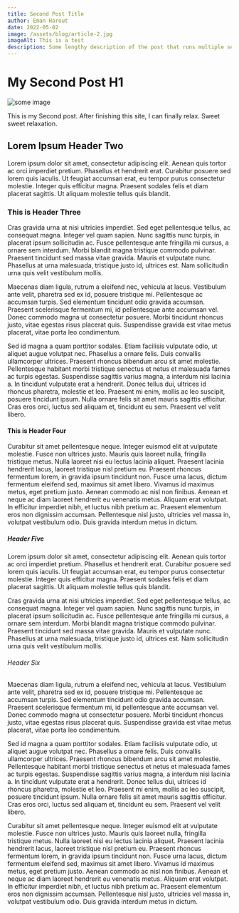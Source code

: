 ```yaml
---
title: Second Post Title
author: Eman Harout
date: 2022-05-02
image: /assets/blog/article-2.jpg
imageAlt: This is a test
description: Some lengthy description of the post that runs multiple sentences long goes here.
---
```


# My Second Post H1

![some image](/assets/blog/article-2.jpg)

This is my Second post. After finishing this site, I can finally relax. Sweet sweet relaxation.

## Lorem Ipsum Header Two

Lorem ipsum dolor sit amet, consectetur adipiscing elit. Aenean quis tortor ac orci imperdiet pretium. Phasellus et hendrerit erat. Curabitur posuere sed lorem quis iaculis. Ut feugiat accumsan erat, eu tempor purus consectetur molestie. Integer quis efficitur magna. Praesent sodales felis et diam placerat sagittis. Ut aliquam molestie tellus quis blandit.

### This is Header Three

Cras gravida urna at nisi ultricies imperdiet. Sed eget pellentesque tellus, ac consequat magna. Integer vel quam sapien. Nunc sagittis nunc turpis, in placerat ipsum sollicitudin ac. Fusce pellentesque ante fringilla mi cursus, a ornare sem interdum. Morbi blandit magna tristique commodo pulvinar. Praesent tincidunt sed massa vitae gravida. Mauris et vulputate nunc. Phasellus at urna malesuada, tristique justo id, ultrices est. Nam sollicitudin urna quis velit vestibulum mollis.

Maecenas diam ligula, rutrum a eleifend nec, vehicula at lacus. Vestibulum ante velit, pharetra sed ex id, posuere tristique mi. Pellentesque ac accumsan turpis. Sed elementum tincidunt odio gravida accumsan. Praesent scelerisque fermentum mi, id pellentesque ante accumsan vel. Donec commodo magna ut consectetur posuere. Morbi tincidunt rhoncus justo, vitae egestas risus placerat quis. Suspendisse gravida est vitae metus placerat, vitae porta leo condimentum.

Sed id magna a quam porttitor sodales. Etiam facilisis vulputate odio, ut aliquet augue volutpat nec. Phasellus a ornare felis. Duis convallis ullamcorper ultrices. Praesent rhoncus bibendum arcu sit amet molestie. Pellentesque habitant morbi tristique senectus et netus et malesuada fames ac turpis egestas. Suspendisse sagittis varius magna, a interdum nisi lacinia a. In tincidunt vulputate erat a hendrerit. Donec tellus dui, ultrices id rhoncus pharetra, molestie et leo. Praesent mi enim, mollis ac leo suscipit, posuere tincidunt ipsum. Nulla ornare felis sit amet mauris sagittis efficitur. Cras eros orci, luctus sed aliquam et, tincidunt eu sem. Praesent vel velit libero.

#### This is Header Four

Curabitur sit amet pellentesque neque. Integer euismod elit at vulputate molestie. Fusce non ultrices justo. Mauris quis laoreet nulla, fringilla tristique metus. Nulla laoreet nisi eu lectus lacinia aliquet. Praesent lacinia hendrerit lacus, laoreet tristique nisl pretium eu. Praesent rhoncus fermentum lorem, in gravida ipsum tincidunt non. Fusce urna lacus, dictum fermentum eleifend sed, maximus sit amet libero. Vivamus id maximus metus, eget pretium justo. Aenean commodo ac nisl non finibus. Aenean et neque ac diam laoreet hendrerit eu venenatis metus. Aliquam erat volutpat. In efficitur imperdiet nibh, et luctus nibh pretium ac. Praesent elementum eros non dignissim accumsan. Pellentesque nisl justo, ultricies vel massa in, volutpat vestibulum odio. Duis gravida interdum metus in dictum.

##### Header Five

Lorem ipsum dolor sit amet, consectetur adipiscing elit. Aenean quis tortor ac orci imperdiet pretium. Phasellus et hendrerit erat. Curabitur posuere sed lorem quis iaculis. Ut feugiat accumsan erat, eu tempor purus consectetur molestie. Integer quis efficitur magna. Praesent sodales felis et diam placerat sagittis. Ut aliquam molestie tellus quis blandit.

Cras gravida urna at nisi ultricies imperdiet. Sed eget pellentesque tellus, ac consequat magna. Integer vel quam sapien. Nunc sagittis nunc turpis, in placerat ipsum sollicitudin ac. Fusce pellentesque ante fringilla mi cursus, a ornare sem interdum. Morbi blandit magna tristique commodo pulvinar. Praesent tincidunt sed massa vitae gravida. Mauris et vulputate nunc. Phasellus at urna malesuada, tristique justo id, ultrices est. Nam sollicitudin urna quis velit vestibulum mollis.

###### Header Six

Maecenas diam ligula, rutrum a eleifend nec, vehicula at lacus. Vestibulum ante velit, pharetra sed ex id, posuere tristique mi. Pellentesque ac accumsan turpis. Sed elementum tincidunt odio gravida accumsan. Praesent scelerisque fermentum mi, id pellentesque ante accumsan vel. Donec commodo magna ut consectetur posuere. Morbi tincidunt rhoncus justo, vitae egestas risus placerat quis. Suspendisse gravida est vitae metus placerat, vitae porta leo condimentum.

Sed id magna a quam porttitor sodales. Etiam facilisis vulputate odio, ut aliquet augue volutpat nec. Phasellus a ornare felis. Duis convallis ullamcorper ultrices. Praesent rhoncus bibendum arcu sit amet molestie. Pellentesque habitant morbi tristique senectus et netus et malesuada fames ac turpis egestas. Suspendisse sagittis varius magna, a interdum nisi lacinia a. In tincidunt vulputate erat a hendrerit. Donec tellus dui, ultrices id rhoncus pharetra, molestie et leo. Praesent mi enim, mollis ac leo suscipit, posuere tincidunt ipsum. Nulla ornare felis sit amet mauris sagittis efficitur. Cras eros orci, luctus sed aliquam et, tincidunt eu sem. Praesent vel velit libero.

Curabitur sit amet pellentesque neque. Integer euismod elit at vulputate molestie. Fusce non ultrices justo. Mauris quis laoreet nulla, fringilla tristique metus. Nulla laoreet nisi eu lectus lacinia aliquet. Praesent lacinia hendrerit lacus, laoreet tristique nisl pretium eu. Praesent rhoncus fermentum lorem, in gravida ipsum tincidunt non. Fusce urna lacus, dictum fermentum eleifend sed, maximus sit amet libero. Vivamus id maximus metus, eget pretium justo. Aenean commodo ac nisl non finibus. Aenean et neque ac diam laoreet hendrerit eu venenatis metus. Aliquam erat volutpat. In efficitur imperdiet nibh, et luctus nibh pretium ac. Praesent elementum eros non dignissim accumsan. Pellentesque nisl justo, ultricies vel massa in, volutpat vestibulum odio. Duis gravida interdum metus in dictum.